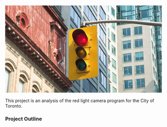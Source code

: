 ![alt text](Car-Redlights-Blog_945x525-min.jpg)

This project is an analysis of the red light camera program for the City of Toronto.

### Project Outline
